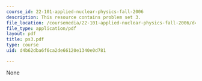 ```yaml
---
course_id: 22-101-applied-nuclear-physics-fall-2006
description: This resource contains problem set 3.
file_location: /coursemedia/22-101-applied-nuclear-physics-fall-2006/d4b62dba6f6ca2de66120e1340e0d781_ps3.pdf
file_type: application/pdf
layout: pdf
title: ps3.pdf
type: course
uid: d4b62dba6f6ca2de66120e1340e0d781

---
```

None